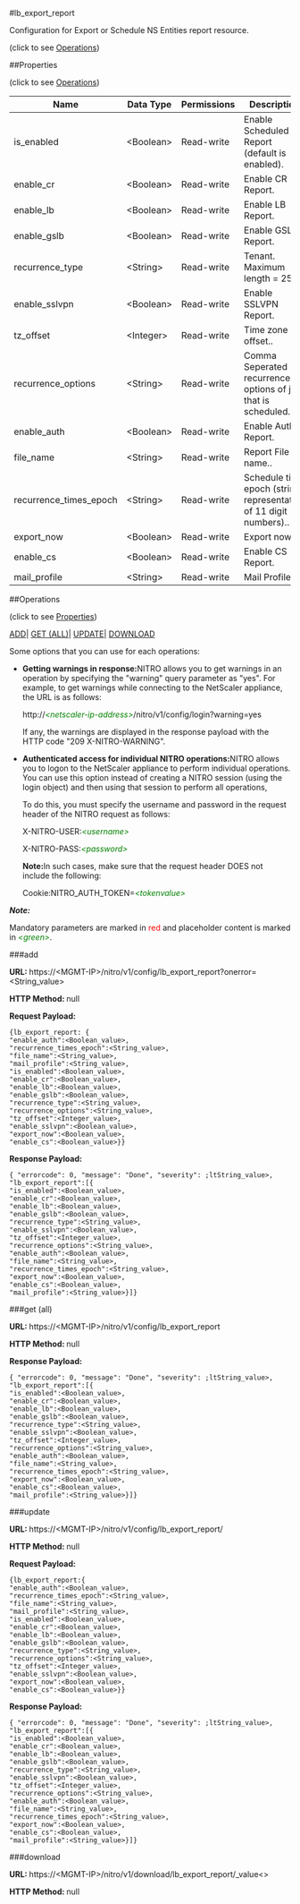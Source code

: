 #lb_export_report



Configuration for Export or Schedule NS Entities report resource.

<span>(click to see [Operations](#operations))</span>



##Properties 

<span>(click to see [Operations](#operations))</span>





<table><thead><tr><th>Name</th><th>Data Type</th><th>Permissions</th><th>Description</th></tr></thead><tbody><tr><td>is_enabled</td><td>&lt;Boolean></td><td>Read-write</td><td>Enable Scheduled Report (default is enabled).</td></tr><tr><td>enable_cr</td><td>&lt;Boolean></td><td>Read-write</td><td>Enable CR Report.</td></tr><tr><td>enable_lb</td><td>&lt;Boolean></td><td>Read-write</td><td>Enable LB Report.</td></tr><tr><td>enable_gslb</td><td>&lt;Boolean></td><td>Read-write</td><td>Enable GSLB Report.</td></tr><tr><td>recurrence_type</td><td>&lt;String></td><td>Read-write</td><td>Tenant.<br>Maximum length = 255</td></tr><tr><td>enable_sslvpn</td><td>&lt;Boolean></td><td>Read-write</td><td>Enable SSLVPN Report.</td></tr><tr><td>tz_offset</td><td>&lt;Integer></td><td>Read-write</td><td>Time zone offset..</td></tr><tr><td>recurrence_options</td><td>&lt;String></td><td>Read-write</td><td>Comma Seperated recurrence options of job that is scheduled.</td></tr><tr><td>enable_auth</td><td>&lt;Boolean></td><td>Read-write</td><td>Enable Auth Report.</td></tr><tr><td>file_name</td><td>&lt;String></td><td>Read-write</td><td>Report File name..</td></tr><tr><td>recurrence_times_epoch</td><td>&lt;String></td><td>Read-write</td><td>Schedule time epoch (string representation of 11 digit numbers)..</td></tr><tr><td>export_now</td><td>&lt;Boolean></td><td>Read-write</td><td>Export now.</td></tr><tr><td>enable_cs</td><td>&lt;Boolean></td><td>Read-write</td><td>Enable CS Report.</td></tr><tr><td>mail_profile</td><td>&lt;String></td><td>Read-write</td><td>Mail Profile.</td></tr></tbody></table>

##Operations 

<span>(click to see [Properties](#properties))</span>





[ADD](#add)| [GET (ALL)](#get-all)| [UPDATE](#update)| [DOWNLOAD](#dow)





Some options that you can use for each operations:

<ul><li><p><b>Getting warnings in response:</b>NITRO allows you to get warnings in an operation by specifying the "warning" query parameter as "yes". For example, to get warnings while connecting to the NetScaler appliance, the URL is as follows:</p><p>http://<span style="color:green;font-style:italic;">&lt;netscaler-ip-address&gt;</span>/nitro/v1/config/login?warning=yes</p><p>If any, the warnings are displayed in the response payload with the HTTP code "209 X-NITRO-WARNING".</p></li><li><p><b>Authenticated access for individual NITRO operations:</b>NITRO allows you to logon to the NetScaler appliance to perform individual operations. You can use this option instead of creating a NITRO session (using the login object) and then using that session to perform all operations,</p><p>To do this, you must specify the username and password in the request header of the NITRO request as follows:</p><p>X-NITRO-USER:<span style="color:green;font-style:italic;">&lt;username&gt;</span></p><p>X-NITRO-PASS:<span style="color:green;font-style:italic;">&lt;password&gt;</span></p><p><b>Note:</b>In such cases, make sure that the request header DOES not include the following:</p><p>Cookie:NITRO_AUTH_TOKEN=<span style="color:green;font-style:italic;">&lt;tokenvalue&gt;</span></p></li></ul>







***Note:*** 

Mandatory parameters are marked in <span style="color:#FF0000;">red</span> and placeholder content is marked in <span style="color:green;font-style:italic">&lt;green&gt;</span>.



###add







<b>URL: </b>https://&lt;MGMT-IP&gt;/nitro/v1/config/lb_export_report?onerror=&lt;String_value&gt;

<b>HTTP Method: </b>null

<b>Request Payload: </b>
```
{lb_export_report: {
"enable_auth":<Boolean_value>,
"recurrence_times_epoch":<String_value>,
"file_name":<String_value>,
"mail_profile":<String_value>,
"is_enabled":<Boolean_value>,
"enable_cr":<Boolean_value>,
"enable_lb":<Boolean_value>,
"enable_gslb":<Boolean_value>,
"recurrence_type":<String_value>,
"recurrence_options":<String_value>,
"tz_offset":<Integer_value>,
"enable_sslvpn":<Boolean_value>,
"export_now":<Boolean_value>,
"enable_cs":<Boolean_value>}}
```

<b>Response Payload: </b>
```
{ "errorcode": 0, "message": "Done", "severity": ;ltString_value>, "lb_export_report":[{
"is_enabled":<Boolean_value>,
"enable_cr":<Boolean_value>,
"enable_lb":<Boolean_value>,
"enable_gslb":<Boolean_value>,
"recurrence_type":<String_value>,
"enable_sslvpn":<Boolean_value>,
"tz_offset":<Integer_value>,
"recurrence_options":<String_value>,
"enable_auth":<Boolean_value>,
"file_name":<String_value>,
"recurrence_times_epoch":<String_value>,
"export_now":<Boolean_value>,
"enable_cs":<Boolean_value>,
"mail_profile":<String_value>}]}
```







###get (all)







<b>URL: </b>https://&lt;MGMT-IP&gt;/nitro/v1/config/lb_export_report

<b>HTTP Method: </b>null

<b>Response Payload: </b>
```
{ "errorcode": 0, "message": "Done", "severity": ;ltString_value>, "lb_export_report":[{
"is_enabled":<Boolean_value>,
"enable_cr":<Boolean_value>,
"enable_lb":<Boolean_value>,
"enable_gslb":<Boolean_value>,
"recurrence_type":<String_value>,
"enable_sslvpn":<Boolean_value>,
"tz_offset":<Integer_value>,
"recurrence_options":<String_value>,
"enable_auth":<Boolean_value>,
"file_name":<String_value>,
"recurrence_times_epoch":<String_value>,
"export_now":<Boolean_value>,
"enable_cs":<Boolean_value>,
"mail_profile":<String_value>}]}
```







###update







<b>URL: </b>https://&lt;MGMT-IP&gt;/nitro/v1/config/lb_export_report/

<b>HTTP Method: </b>null

<b>Request Payload: </b>
```
{lb_export_report:{
"enable_auth":<Boolean_value>,
"recurrence_times_epoch":<String_value>,
"file_name":<String_value>,
"mail_profile":<String_value>,
"is_enabled":<Boolean_value>,
"enable_cr":<Boolean_value>,
"enable_lb":<Boolean_value>,
"enable_gslb":<Boolean_value>,
"recurrence_type":<String_value>,
"recurrence_options":<String_value>,
"tz_offset":<Integer_value>,
"enable_sslvpn":<Boolean_value>,
"export_now":<Boolean_value>,
"enable_cs":<Boolean_value>}}
```

<b>Response Payload: </b>
```
{ "errorcode": 0, "message": "Done", "severity": ;ltString_value>, "lb_export_report":[{
"is_enabled":<Boolean_value>,
"enable_cr":<Boolean_value>,
"enable_lb":<Boolean_value>,
"enable_gslb":<Boolean_value>,
"recurrence_type":<String_value>,
"enable_sslvpn":<Boolean_value>,
"tz_offset":<Integer_value>,
"recurrence_options":<String_value>,
"enable_auth":<Boolean_value>,
"file_name":<String_value>,
"recurrence_times_epoch":<String_value>,
"export_now":<Boolean_value>,
"enable_cs":<Boolean_value>,
"mail_profile":<String_value>}]}
```







###download







<b>URL: </b>https://&lt;MGMT-IP&gt;/nitro/v1/download/lb_export_report/_value&lt;&gt;

<b>HTTP Method: </b>null







